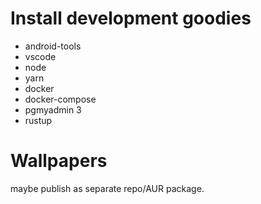 # Install development goodies

- android-tools
- vscode
- node
- yarn
- docker
- docker-compose
- pgmyadmin 3
- rustup

# Wallpapers

maybe publish as separate repo/AUR package.
